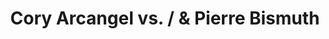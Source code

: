 ---
ee_id_show: '2162'
title: Cory Arcangel vs. / & Pierre Bismuth
url: cory-arcangel-vs-pierre-bismuth
live_url:
year: '2011'
venue: Team Gallery
state_country: New York
type:
dates:
wwwnews:
wwweblast:
pitch: I picked 3 of Pierre's things, he picked 3 of mine, and we made one together.
  :)
ps:
layout: shows
---